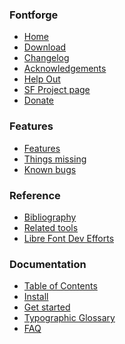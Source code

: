 <section>

### Fontforge

-  [Home](index.html)
-  [Download](download.html)
-  [Changelog](changelog.html)
-  [Acknowledgements](acknowledgements.html)
-  [Help Out](helpout.html)
-  [SF Project page](http://sourceforge.net/projects/fontforge/)  
-  [Donate](http://sourceforge.net/project/project_donations.php?group_id=103338)  

</section>
<section>

### Features

-  [Features](features.html)
-  [Things missing](lacks.html)
-  [Known bugs](bugs.html)

</section>
<section>

### Reference

-  [Bibliography](bibliography.html)
-  [Related tools](related-tools.html)
-  [Libre Font Dev Efforts](librefontdevelopment.html)

</section>
<section>

### Documentation

-  [Table of Contents](overview.html)
-  [Install](install.html)
-  [Get started](editexampple.html)
-  [Typographic Glossary](glossary.html)
-  [FAQ](faqFS.html)

</section>
